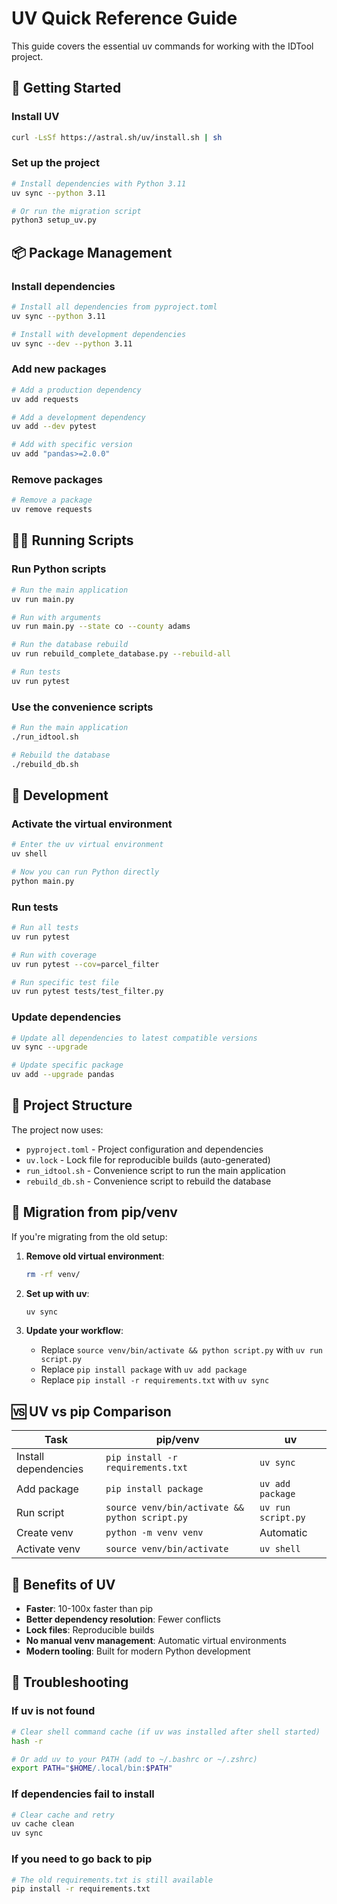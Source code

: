 # UV Quick Reference Guide

This guide covers the essential uv commands for working with the IDTool project.

## 🚀 Getting Started

### Install UV
```bash
curl -LsSf https://astral.sh/uv/install.sh | sh
```

### Set up the project
```bash
# Install dependencies with Python 3.11
uv sync --python 3.11

# Or run the migration script
python3 setup_uv.py
```

## 📦 Package Management

### Install dependencies
```bash
# Install all dependencies from pyproject.toml
uv sync --python 3.11

# Install with development dependencies
uv sync --dev --python 3.11
```

### Add new packages
```bash
# Add a production dependency
uv add requests

# Add a development dependency
uv add --dev pytest

# Add with specific version
uv add "pandas>=2.0.0"
```

### Remove packages
```bash
# Remove a package
uv remove requests
```

## 🏃‍♂️ Running Scripts

### Run Python scripts
```bash
# Run the main application
uv run main.py

# Run with arguments
uv run main.py --state co --county adams

# Run the database rebuild
uv run rebuild_complete_database.py --rebuild-all

# Run tests
uv run pytest
```

### Use the convenience scripts
```bash
# Run the main application
./run_idtool.sh

# Rebuild the database
./rebuild_db.sh
```

## 🔧 Development

### Activate the virtual environment
```bash
# Enter the uv virtual environment
uv shell

# Now you can run Python directly
python main.py
```

### Run tests
```bash
# Run all tests
uv run pytest

# Run with coverage
uv run pytest --cov=parcel_filter

# Run specific test file
uv run pytest tests/test_filter.py
```

### Update dependencies
```bash
# Update all dependencies to latest compatible versions
uv sync --upgrade

# Update specific package
uv add --upgrade pandas
```

## 📁 Project Structure

The project now uses:
- `pyproject.toml` - Project configuration and dependencies
- `uv.lock` - Lock file for reproducible builds (auto-generated)
- `run_idtool.sh` - Convenience script to run the main application
- `rebuild_db.sh` - Convenience script to rebuild the database

## 🔄 Migration from pip/venv

If you're migrating from the old setup:

1. **Remove old virtual environment**:
   ```bash
   rm -rf venv/
   ```

2. **Set up with uv**:
   ```bash
   uv sync
   ```

3. **Update your workflow**:
   - Replace `source venv/bin/activate && python script.py` with `uv run script.py`
   - Replace `pip install package` with `uv add package`
   - Replace `pip install -r requirements.txt` with `uv sync`

## 🆚 UV vs pip Comparison

| Task | pip/venv | uv |
|------|----------|-----|
| Install dependencies | `pip install -r requirements.txt` | `uv sync` |
| Add package | `pip install package` | `uv add package` |
| Run script | `source venv/bin/activate && python script.py` | `uv run script.py` |
| Create venv | `python -m venv venv` | Automatic |
| Activate venv | `source venv/bin/activate` | `uv shell` |

## 🎯 Benefits of UV

- **Faster**: 10-100x faster than pip
- **Better dependency resolution**: Fewer conflicts
- **Lock files**: Reproducible builds
- **No manual venv management**: Automatic virtual environments
- **Modern tooling**: Built for modern Python development

## 🐛 Troubleshooting

### If uv is not found
```bash
# Clear shell command cache (if uv was installed after shell started)
hash -r

# Or add uv to your PATH (add to ~/.bashrc or ~/.zshrc)
export PATH="$HOME/.local/bin:$PATH"
```

### If dependencies fail to install
```bash
# Clear cache and retry
uv cache clean
uv sync
```

### If you need to go back to pip
```bash
# The old requirements.txt is still available
pip install -r requirements.txt
```
